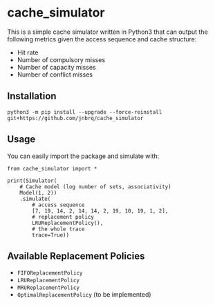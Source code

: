# cache_simulator

This is a simple cache simulator written in Python3 that can output the following metrics given the access sequence and cache structure:

- Hit rate
- Number of compulsory misses
- Number of capacity misses
- Number of conflict misses

## Installation

    python3 -m pip install --upgrade --force-reinstall git+https://github.com/jnbrq/cache_simulator

## Usage

You can easily import the package and simulate with:

    from cache_simulator import *

    print(Simulator(
        # Cache model (log number of sets, associativity)
        Model(1, 2))
        .simulate(
            # access sequence
            [7, 19, 14, 2, 14, 14, 2, 19, 10, 19, 1, 2],
            # replacement policy
            LRUReplacementPolicy(),
            # the whole trace
            trace=True))

## Available Replacement Policies

- `FIFOReplacementPolicy`
- `LRUReplacementPolicy`
- `MRUReplacementPolicy`
- `OptimalReplacementPolicy` (to be implemented)
